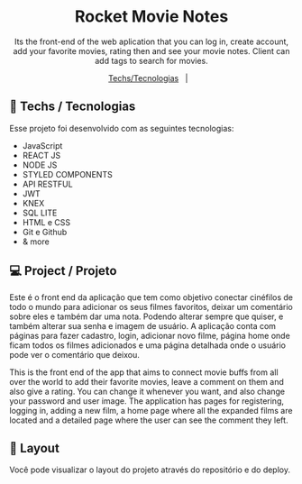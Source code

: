 <h1 align="center"> Rocket Movie Notes</h1>

<p align="center">
Its the front-end of the web aplication that you can log in, create account, add your favorite movies, rating then and see your movie notes. Client can add tags to search for movies.<br/> </p>

<p align="center">
  <a href="#-tecnologias">Techs/Tecnologias</a>&nbsp;&nbsp;&nbsp;|&nbsp;&nbsp;&nbsp;
</p>


## 🚀 Techs / Tecnologias

Esse projeto foi desenvolvido com as seguintes tecnologias:

- JavaScript
- REACT JS
- NODE JS
- STYLED COMPONENTS
- API RESTFUL
- JWT
- KNEX
- SQL LITE
- HTML e CSS
- Git e Github
- & more

## 💻 Project / Projeto

Este é o front end da aplicação que tem como objetivo conectar cinéfilos de todo o mundo para adicionar os seus filmes favoritos, deixar um comentário sobre eles e também dar uma nota. Podendo alterar sempre que quiser, e também alterar sua senha e imagem de usuário. A aplicação conta com páginas para fazer cadastro, login, adicionar novo filme, página home onde ficam todos os filmes adicionados e uma página detalhada onde o usuário pode ver o comentário que deixou. 

This is the front end of the app that aims to connect movie buffs from all over the world to add their favorite movies, leave a comment on them and also give a rating. You can change it whenever you want, and also change your password and user image. The application has pages for registering, logging in, adding a new film, a home page where all the expanded films are located and a detailed page where the user can see the comment they left.

## 🔖 Layout

Você pode visualizar o layout do projeto através do repositório e do deploy. 
